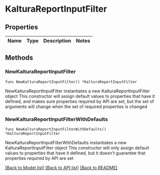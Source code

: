 # KalturaReportInputFilter

## Properties

Name | Type | Description | Notes
------------ | ------------- | ------------- | -------------

## Methods

### NewKalturaReportInputFilter

`func NewKalturaReportInputFilter() *KalturaReportInputFilter`

NewKalturaReportInputFilter instantiates a new KalturaReportInputFilter object
This constructor will assign default values to properties that have it defined,
and makes sure properties required by API are set, but the set of arguments
will change when the set of required properties is changed

### NewKalturaReportInputFilterWithDefaults

`func NewKalturaReportInputFilterWithDefaults() *KalturaReportInputFilter`

NewKalturaReportInputFilterWithDefaults instantiates a new KalturaReportInputFilter object
This constructor will only assign default values to properties that have it defined,
but it doesn't guarantee that properties required by API are set


[[Back to Model list]](../README.md#documentation-for-models) [[Back to API list]](../README.md#documentation-for-api-endpoints) [[Back to README]](../README.md)


